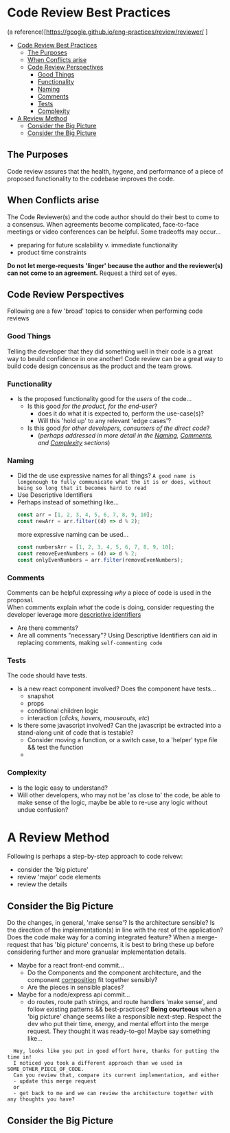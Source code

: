 # Code Review Best Practices

(a reference)[https://google.github.io/eng-practices/review/reviewer/
]

- [Code Review Best Practices](#code-review-best-practices)
  - [The Purposes](#the-purposes)
  - [When Conflicts arise](#when-conflicts-arise)
  - [Code Review Perspectives](#code-review-perspectives)
    - [Good Things](#good-things)
    - [Functionality](#functionality)
    - [Naming](#naming)
    - [Comments](#comments)
    - [Tests](#tests)
    - [Complexity](#complexity)
- [A Review Method](#a-review-method)
  - [Consider the Big Picture](#consider-the-big-picture)
  - [Consider the Big Picture](#consider-the-big-picture-1)

## The Purposes

Code review assures that the health, hygene, and performance of a piece of proposed functionality to the codebase improves the code.

## When Conflicts arise

The Code Reviewer(s) and the code author should do their best to come to a consensus. When agreements become complicated, face-to-face meetings or video conferences can be helpful. Some tradeoffs may occur...

- preparing for future scalability v. immediate functionality
- product time constraints

**Do not let merge-requests 'linger' because the author and the reviewer(s) can not come to an agreement.** Request a third set of eyes.

## Code Review Perspectives

Following are a few 'broad' topics to consider when performing code reviews

### Good Things

Telling the developer that they did something well in their code is a great way to beuild confidence in one another! Code review can be a great way to build code design concensus as the product and the team grows.

### Functionality

- Is the proposed functionality good for the _users_ of the code...
  - Is this good _for the product, for the end-user_?
    - does it do what it is expected to, perform the use-case(s)?
    - Will this 'hold up' to any relevant 'edge cases'?
  - Is this good _for other developers, consumers of the direct code_?
    - (_perhaps addressed in more detail in the [Naming](#naming), [Comments](#comments), and [Complexity](#complexity) sections_)

### Naming

- Did the de use expressive names for all things? `A good name is longenough to fully communicate what the it is or does, without being so long that it becomes hard to read`
- Use Descriptive Identifiers
- Perhaps instead of something like...
  ```js
  const arr = [1, 2, 3, 4, 5, 6, 7, 8, 9, 10];
  const newArr = arr.filter((d) => d % 2);
  ```
  more expressive naming can be used...
  ```js
  const numbersArr = [1, 2, 3, 4, 5, 6, 7, 8, 9, 10];
  const removeEvenNumbers = (d) => d % 2;
  const onlyEvenNumbers = arr.filter(removeEvenNumbers);
  ```

### Comments

Comments can be helpful expressing _why_ a piece of code is used in the proposal.  
When comments explain _what_ the code is doing, consider requesting the developer leverage more [descriptive identifiers](#naming)

- Are there comments?
- Are all comments "necessary"? Using Descriptive Identifiers can aid in replacing comments, making `self-commenting code`

### Tests

The code should have tests.

- Is a new react component involved? Does the component have tests...
  - snapshot
  - props
  - conditional children logic
  - interaction (_clicks, hovers, mouseouts, etc_)
- Is there some javascript involved? Can the javascript be extracted into a stand-along unit of code that is testable?
  - Consider moving a function, or a switch case, to a 'helper' type file && test the function
  -

### Complexity

- Is the logic easy to understand?
- Will other developers, who may not be 'as close to' the code, be able to make sense of the logic, maybe be able to re-use any logic without undue confusion?

# A Review Method

Following is perhaps a step-by-step approach to code reivew:

- consider the 'big picture'
- review 'major' code elements
- review the details

## Consider the Big Picture

Do the changes, in general, 'make sense'? Is the architecture sensible? Is the direction of the implementation(s) in line with the rest of the application? Does the code make way for a coming integrated feature? When a merge-request that has 'big picture' concerns, it is best to bring these up before considering further and more granualar implementation details.

- Maybe for a react front-end commit...
  - Do the Components and the component architecture, and the component [composition](https://reactjs.org/docs/composition-vs-inheritance.html) fit together sensibly?
  - Are the pieces in sensible places?
- Maybe for a node/express api commit...
  - do routes, route path strings, and route handlers 'make sense', and follow existing patterns && best-practices?
    **Being courteous** when a 'big picture' change seems like a responsible next-step. Respect the dev who put their time, energy, and mental effort into the merge request. They thought it was ready-to-go! Maybe say something like...

```text
  Hey, looks like you put in good effort here, thanks for putting the time in!
  I noticed you took a different approach than we used in SOME_OTHER_PIECE_OF_CODE.
  Can you review that, compare its current implementation, and either
  - update this merge request
  or
  - get back to me and we can review the architecture together with any thoughts you have?
```

## Consider the Big Picture
